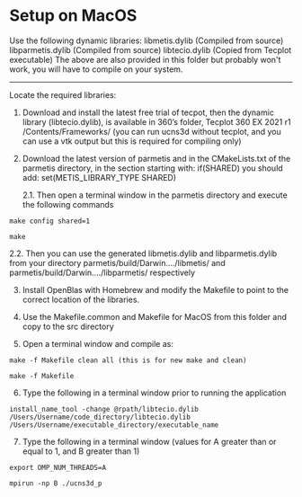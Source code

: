 # Setup on MacOS

Use the following dynamic libraries:
libmetis.dylib  (Compiled from source)
libparmetis.dylib (Compiled from source)
libtecio.dylib (Copied from Tecplot executable)
The above are also provided in this folder but probably won't work, you will have to compile on your system.

--------------------------------------------------
Locate the required libraries:

1. Download and install the latest free trial of tecpot, then the dynamic library (libtecio.dylib), is available in 360’s folder, Tecplot 360 EX 2021 r1 /Contents/Frameworks/    (you can run ucns3d without tecplot, and you can use a vtk output but this is required for compiling only)

2. Download the latest version of parmetis and in the CMakeLists.txt of the parmetis directory, in the section starting with: if(SHARED) you should add:
set(METIS_LIBRARY_TYPE SHARED) 

    2.1. Then open a terminal window in the parmetis directory and execute the following commands

```
make config shared=1
```
```
make
```

2.2. Then you can use the generated libmetis.dylib and libparmetis.dylib from your directory parmetis/build/Darwin…./libmetis/ and parmetis/build/Darwin…./libparmetis/ respectively

3. Install OpenBlas with Homebrew and modify the Makefile to point to the correct location of the libraries.


4. Use the Makefile.common and Makefile for MacOS from this folder and copy to the src directory

5. Open a terminal window and compile as:

```
make -f Makefile clean all (this is for new make and clean)
```

```
make -f Makefile
```

6. Type the following in a terminal window prior to running the application

```
install_name_tool -change @rpath/libtecio.dylib /Users/Username/code_directory/libtecio.dylib /Users/Username/executable_directory/executable_name
```


7. Type the following in a terminal window (values for A greater than or equal to 1, and B greater than 1)
```
export OMP_NUM_THREADS=A
```
```
mpirun -np B ./ucns3d_p
```

